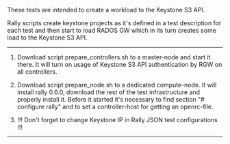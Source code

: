 These tests are intended to create a workload to the Keystone S3 API.

Rally scripts create keystone projects as it's defined in a test description for each test and then start to load RADOS GW
which in its turn creates some load to the Keystone S3 API.

------------------
1. Download script prepare_controllers.sh to a master-node and start it there. 
It will turn on usage of Keystone S3 API authentication by RGW on all controllers.

2. Download script prepare_node.sh to a dedicated compute-node.
It will install rally 0.6.0, download the rest of the test infrastructure and properly install it.
Before it started it's necessary to find section "# configure rally" and to set a controller-host for getting an openrc-file.

3. !!! Don't forget to change Keystone IP in Rally JSON test configurations !!!
------------------

